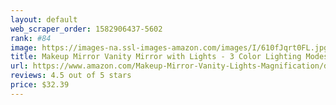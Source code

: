 ```yaml
---
layout: default 
﻿web_scraper_order: 1582906437-5602
rank: #84
image: https://images-na.ssl-images-amazon.com/images/I/610fJqrt0FL.jpg
title: Makeup Mirror Vanity Mirror with Lights - 3 Color Lighting Modes 72 LEDs Trifold Mirror, Touch…
url: https://www.amazon.com/Makeup-Mirror-Vanity-Lights-Magnification/dp/B07HNS6Q5B/ref=zg_mw_beauty_84?_encoding=UTF8&psc=1&refRID=YYBFCP7S84ZRSDXVY198
reviews: 4.5 out of 5 stars
price: $32.39 
---
```

